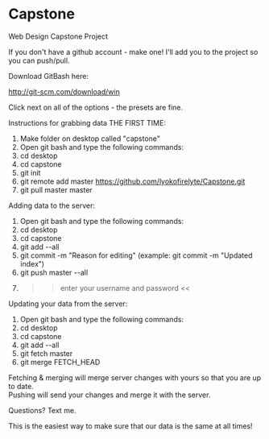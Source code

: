 Capstone
========

Web Design Capstone Project

If you don't have a github account - make one! I'll add you to the project so you can push/pull.

Download GitBash here:

http://git-scm.com/download/win

Click next on all of the options - the presets are fine.

Instructions for grabbing data THE FIRST TIME:

1) Make folder on desktop called "capstone" <br />
2) Open git bash and type the following commands: <br />
  1) cd desktop <br />
  2) cd capstone <br />
  3) git init <br />
  4) git remote add master https://github.com/lyokofirelyte/Capstone.git <br />
  5) git pull master master <br />
  
Adding data to the server: <br />

1) Open git bash and type the following commands: <br />
  1) cd desktop <br />
  2) cd capstone <br />
  3) git add --all <br />
  4) git commit -m "Reason for editing"   (example: git commit -m "Updated index") <br />
  5) git push master --all <br />
2) >> enter your username and password << <br />
  
Updating your data from the server: <br />

1) Open git bash and type the following commands: <br />
  1) cd desktop <br />
  2) cd capstone <br />
  3) git add --all <br />
  4) git fetch master <br />
  5) git merge FETCH_HEAD <br />
  
Fetching & merging will merge server changes with yours so that you are up to date. <br />
Pushing will send your changes and merge it with the server. <br />

Questions? Text me.  <br />

This is the easiest way to make sure that our data is the same at all times!
